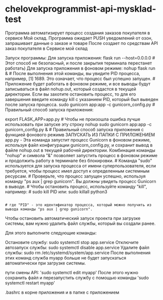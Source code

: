 # chelovekprogrammist-api-mysklad-test

Программа автоматизирует процесс создания заказов покупателя в сервисе Мой склад.
Программа ожидает PUSH уведомлений от озон, запрашивает данные о заказе и товаре
После создает по средствам API заказ покупателя в Сервисе мой склад

Запуск программы:
Для запуска приложения: flask run --host=0.0.0.0             # Этот способ не безопасный, и после закрытия терминала перестанет работать)
Для запуска приложения в фоновом режиме: nohup flask run &   # После выполнения этой команды, вы увидите PID процесса, например, [1] 1689. Это означает, что процесс был успешно запущен.
                                                             # Приложение будет работать в фоновом режиме, и все выводы будут записываться в файл nohup.out, который создастся в текущей директории. Если вы захотите остановить процесс, то для его завершения введите команду kill <PID> с указанием PID, который был выведен после запуска процесса.
sudo gunicorn app:app -c gunicorn_config.py                  # Правильный способ запуска приложения:


export FLASK_APP=app.py                                      # Чтобы не произошла ошибка лучше использовать при запуске эту строку
nohup sudo gunicorn app:app -c gunicorn_config.py &          # Правильный способ запуска приложения с функцией фонового режимв ЗАПУСКАТЬ ИЗ ПАПКИ С ПРИЛОЖЕНИЕМ app.py - Эта команда запустит процесс Gunicorn в фоновом режиме, используя файл конфигурации gunicorn_config.py, и сохранит вывод в файле nohup.out в текущей рабочей директории. Комбинация команды "nohup" и символа "&" позволяет запустить процесс в фоновом режиме и продолжить работу в терминале без блокировки.
											                              			    # Команда "sudo" используется для запуска процесса от имени суперпользователя, если требуется, чтобы процесс имел доступ к определенным системным ресурсам.
												                               			# Проверьте, что процесс запущен успешно, используя команду "ps aux | grep gunicorn". Вы должны увидеть процесс Gunicorn в выводе.
											                                 				# Чтобы остановить процесс, используйте команду "kill", например:
												                             	   		# sudo kill PID   или: sudo killall python3

											                           		 	    	# где "PID" - это идентификатор процесса, который можно получить из вывода команды "ps aux | grep gunicorn".               


Чтобы остановить автоматический запуск проекта при загрузке системы, вам нужно удалить файл службы, который вы создали ранее.
	

Для этого выполните следующие команды:

Остановите службу: sudo systemctl stop app.service
Отключите автозапуск службы:   sudo systemctl disable app.service
Удалите файл службы: sudo rm /etc/systemd/system/app.service
После выполнения этих команд служба myapp больше не будет запускаться автоматически при загрузке системы.

пути смены API:
'sudo systemctl edit myapp'
После этого нужно сохранить файл и перезапустить службу с помощью команды 'sudo systemctl restart myapp'
	
.bashrc  в корне приложения и в папке с приложением
